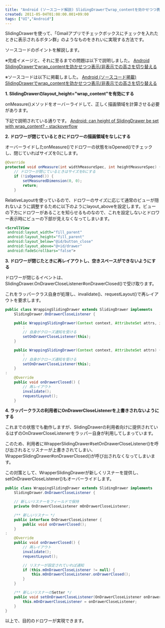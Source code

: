 ```yaml
---
title: "Android (ソースコード解説) SlidingDrawerでwrap_contentを効かせつつ表示/非表示での高さを切り替える"
created: 2011-05-04T01:08:00.001+09:00
tags: ["UI","Android"]
---
```

SlidingDrawerを使って、「Gmailアプリでチェックボックスにチェックを入れたときに表示されるボタン群」のようなものをきれいに実現する方法です。

ソースコードのポイントを解説します。
<!--more-->
※完成イメージと、それに至るまでの問題は以下で説明しました。
[Android SlidingDrawerでwrap\_contentを効かせつつ表示/非表示での高さを切り替える](https://blog.ksoichiro.com/ja/post/2011/05/android-slidingdrawerwrapcontent/)

※ソースコードは以下に掲載しました。
[Android (ソースコード掲載) SlidingDrawerでwrap\_contentを効かせつつ表示/非表示での高さを切り替える](https://blog.ksoichiro.com/ja/post/2011/05/android-slidingdrawerwrapcontent_04/)

**1\. SlidingDrawerのlayout\_height="wrap\_content"を有効にする**

onMeasure()メソッドをオーバーライドして、正しく描画領域を計算させる必要があります。

下記で説明されている通りです。
[Android: can height of SlidingDrawer be set with wrap\_content? - stackoverflow](http://stackoverflow.com/questions/3654492/android-can-height-of-slidingdrawer-be-set-with-wrap-content/4265553#4265553)

**2\. ドロワーが閉じているときにドロワーの描画領域をなしにする**

オーバーライドしたonMeasure()でドロワーの状態をisOpened()でチェックし、閉じていればサイズを0にします。

```java
@Override
protected void onMeasure(int widthMeasureSpec, int heightMeasureSpec) {
    // ドロワーが閉じているときはサイズを0にする
    if (!isOpened()) {
        setMeasuredDimension(0, 0);
        return;
    }
```

RelativeLayoutを使っているので、ドロワーのサイズに応じて通常のビューが隠れないように調整するために以下のようにlayout\_aboveを設定します。ビューの下方にドロワーがあることを知らせるものなので、これを設定しないとドロワー表示時にビューの下部が見えなくなってしまいます。

```xml
<ScrollView
 android:layout_width="fill_parent"
 android:layout_height="fill_parent"
 android:layout_below="@id/button_close"
 android:layout_above="@+id/drawer"
 android:fadeScrollbars="false">
```

**3\. ドロワーが閉じたときに再レイアウトし、空きスペースができないようにする**

ドロワーが閉じるイベントは、SlidingDrawer.OnDrawerCloseListener#onDrawerClosed()で受け取ります。

これをラッパークラス自身が処理し、invalidate()、requestLayout()で再レイアウトを要求します。

```java
public class WrappingSlidingDrawer extends SlidingDrawer implements
    SlidingDrawer.OnDrawerCloseListener {

    public WrappingSlidingDrawer(Context context, AttributeSet attrs, int defStyle) {
        :
        // 自身がクローズ通知を受ける
        setOnDrawerCloseListener(this);
    }

    public WrappingSlidingDrawer(Context context, AttributeSet attrs) {
        :
        // 自身がクローズ通知を受ける
        setOnDrawerCloseListener(this);
    }
:
    @Override
    public void onDrawerClosed() {
        // 再レイアウト
        invalidate();
        requestLayout();
    }
```

**4\. ラッパークラスの利用者にOnDrawerCloseListenerを上書きされないようにする**

これまでの状態でも動作しますが、SlidingDrawerの利用者向けに提供されているはずのOnDrawerCloseListenerをラッパー自身が利用してしまっています。

このため、利用者にWrapperSlidingDrawer#setOnDrawerCloseListener()を呼び出されるとリスナーが上書きされてしまい、WrapperSlidingDrawer#onDrawerClosed()が呼び出されなくなってしまいます。

この対策として、WrapperSlidingDrawerが新しくリスナーを提供し、setOnDrawerCloseListener()もオーバーライドします。

```java
public class WrappingSlidingDrawer extends SlidingDrawer implements
    SlidingDrawer.OnDrawerCloseListener {

    // 新しいリスナーをフィールドで保持
    private OnDrawerCloseListener mOnDrawerCloseListener;

    /** 新しいリスナー */
    public interface OnDrawerCloseListener {
        public void onDrawerClosed();
    }
:
    @Override
    public void onDrawerClosed() {
        // 再レイアウト
        invalidate();
        requestLayout();

        // リスナーが設定されていれば通知
        if (this.mOnDrawerCloseListener != null) {
            this.mOnDrawerCloseListener.onDrawerClosed();
        }
    }

    /** 新しいリスナーのSetter */
    public void setOnDrawerCloseListener(OnDrawerCloseListener onDrawerCloseListener) {
        this.mOnDrawerCloseListener = onDrawerCloseListener;
    }
}
```

以上で、目的のドロワーが実現できます。
